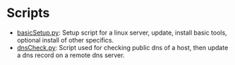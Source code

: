 # Scripts

- [basicSetup.py](https://github.com/copeia/scripts/blob/master/basicSetup.py): Setup script for a linux server, update, install basic tools, optional install of other specifics.
- [dnsCheck.py](https://github.com/copeia/scripts/blob/master/dnscCheck.py): Script used for checking public dns of a host, then update a dns record on a remote dns server.
